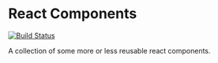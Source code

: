 # React Components

[![Build Status](https://travis-ci.org/haakseth/ps-react-haakseth.svg?branch=master)](https://travis-ci.org/haakseth/ps-react-haakseth)

A collection of some more or less reusable react components.
